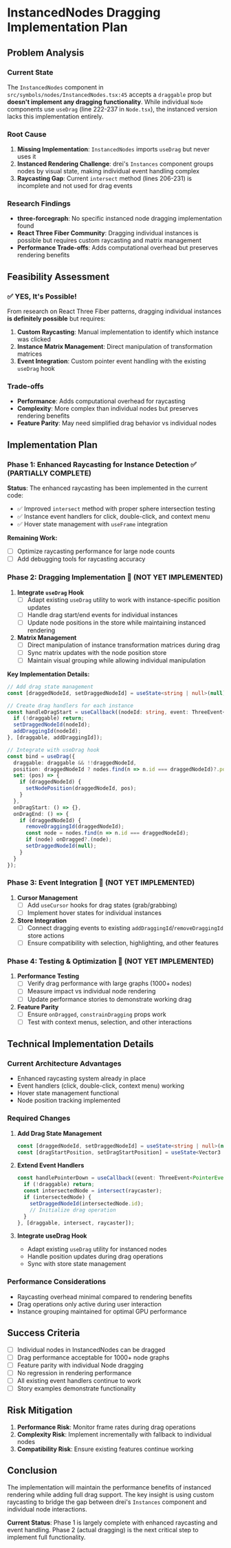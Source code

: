 # InstancedNodes Dragging Implementation Plan

## Problem Analysis

### Current State
The `InstancedNodes` component in `src/symbols/nodes/InstancedNodes.tsx:45` accepts a `draggable` prop but **doesn't implement any dragging functionality**. While individual `Node` components use `useDrag` (line 222-237 in `Node.tsx`), the instanced version lacks this implementation entirely.

### Root Cause
1. **Missing Implementation**: `InstancedNodes` imports `useDrag` but never uses it
2. **Instanced Rendering Challenge**: drei's `Instances` component groups nodes by visual state, making individual event handling complex
3. **Raycasting Gap**: Current `intersect` method (lines 206-231) is incomplete and not used for drag events

### Research Findings
- **three-forcegraph**: No specific instanced node dragging implementation found
- **React Three Fiber Community**: Dragging individual instances is possible but requires custom raycasting and matrix management
- **Performance Trade-offs**: Adds computational overhead but preserves rendering benefits

## Feasibility Assessment

### ✅ **YES, It's Possible!**

From research on React Three Fiber patterns, dragging individual instances **is definitely possible** but requires:

1. **Custom Raycasting**: Manual implementation to identify which instance was clicked
2. **Instance Matrix Management**: Direct manipulation of transformation matrices
3. **Event Integration**: Custom pointer event handling with the existing `useDrag` hook

### Trade-offs
- **Performance**: Adds computational overhead for raycasting
- **Complexity**: More complex than individual nodes but preserves rendering benefits
- **Feature Parity**: May need simplified drag behavior vs individual nodes

## Implementation Plan

### **Phase 1: Enhanced Raycasting for Instance Detection** ✅ (PARTIALLY COMPLETE)

**Status**: The enhanced raycasting has been implemented in the current code:
- ✅ Improved `intersect` method with proper sphere intersection testing
- ✅ Instance event handlers for click, double-click, and context menu
- ✅ Hover state management with `useFrame` integration

**Remaining Work:**
- [ ] Optimize raycasting performance for large node counts
- [ ] Add debugging tools for raycasting accuracy

### **Phase 2: Dragging Implementation** 🚧 (NOT YET IMPLEMENTED)

1. **Integrate `useDrag` Hook**
   - [ ] Adapt existing `useDrag` utility to work with instance-specific position updates
   - [ ] Handle drag start/end events for individual instances
   - [ ] Update node positions in the store while maintaining instanced rendering

2. **Matrix Management**
   - [ ] Direct manipulation of instance transformation matrices during drag
   - [ ] Sync matrix updates with the node position store
   - [ ] Maintain visual grouping while allowing individual manipulation

**Key Implementation Details:**
```typescript
// Add drag state management
const [draggedNodeId, setDraggedNodeId] = useState<string | null>(null);

// Create drag handlers for each instance
const handleDragStart = useCallback((nodeId: string, event: ThreeEvent<PointerEvent>) => {
  if (!draggable) return;
  setDraggedNodeId(nodeId);
  addDraggingId(nodeId);
}, [draggable, addDraggingId]);

// Integrate with useDrag hook
const bind = useDrag({
  draggable: draggable && !!draggedNodeId,
  position: draggedNodeId ? nodes.find(n => n.id === draggedNodeId)?.position : null,
  set: (pos) => {
    if (draggedNodeId) {
      setNodePosition(draggedNodeId, pos);
    }
  },
  onDragStart: () => {},
  onDragEnd: () => {
    if (draggedNodeId) {
      removeDraggingId(draggedNodeId);
      const node = nodes.find(n => n.id === draggedNodeId);
      if (node) onDragged?.(node);
      setDraggedNodeId(null);
    }
  }
});
```

### **Phase 3: Event Integration** 🚧 (NOT YET IMPLEMENTED)

1. **Cursor Management**
   - [ ] Add `useCursor` hooks for drag states (grab/grabbing)
   - [ ] Implement hover states for individual instances

2. **Store Integration**
   - [ ] Connect dragging events to existing `addDraggingId`/`removeDraggingId` store actions
   - [ ] Ensure compatibility with selection, highlighting, and other features

### **Phase 4: Testing & Optimization** 🚧 (NOT YET IMPLEMENTED)

1. **Performance Testing**
   - [ ] Verify drag performance with large graphs (1000+ nodes)
   - [ ] Measure impact vs individual node rendering
   - [ ] Update performance stories to demonstrate working drag

2. **Feature Parity**
   - [ ] Ensure `onDragged`, `constrainDragging` props work
   - [ ] Test with context menus, selection, and other interactions

## Technical Implementation Details

### Current Architecture Advantages
- Enhanced raycasting system already in place
- Event handlers (click, double-click, context menu) working
- Hover state management functional
- Node position tracking implemented

### Required Changes

1. **Add Drag State Management**
   ```typescript
   const [draggedNodeId, setDraggedNodeId] = useState<string | null>(null);
   const [dragStartPosition, setDragStartPosition] = useState<Vector3 | null>(null);
   ```

2. **Extend Event Handlers**
   ```typescript
   const handlePointerDown = useCallback((event: ThreeEvent<PointerEvent>) => {
     if (!draggable) return;
     const intersectedNode = intersect(raycaster);
     if (intersectedNode) {
       setDraggedNodeId(intersectedNode.id);
       // Initialize drag operation
     }
   }, [draggable, intersect, raycaster]);
   ```

3. **Integrate useDrag Hook**
   - Adapt existing `useDrag` utility for instanced nodes
   - Handle position updates during drag operations
   - Sync with store state management

### Performance Considerations
- Raycasting overhead minimal compared to rendering benefits
- Drag operations only active during user interaction
- Instance grouping maintained for optimal GPU performance

## Success Criteria

- [ ] Individual nodes in InstancedNodes can be dragged
- [ ] Drag performance acceptable for 1000+ node graphs
- [ ] Feature parity with individual Node dragging
- [ ] No regression in rendering performance
- [ ] All existing event handlers continue to work
- [ ] Story examples demonstrate functionality

## Risk Mitigation

1. **Performance Risk**: Monitor frame rates during drag operations
2. **Complexity Risk**: Implement incrementally with fallback to individual nodes
3. **Compatibility Risk**: Ensure existing features continue working

## Conclusion

The implementation will maintain the performance benefits of instanced rendering while adding full drag support. The key insight is using custom raycasting to bridge the gap between drei's `Instances` component and individual node interactions.

**Current Status**: Phase 1 is largely complete with enhanced raycasting and event handling. Phase 2 (actual dragging) is the next critical step to implement full functionality.